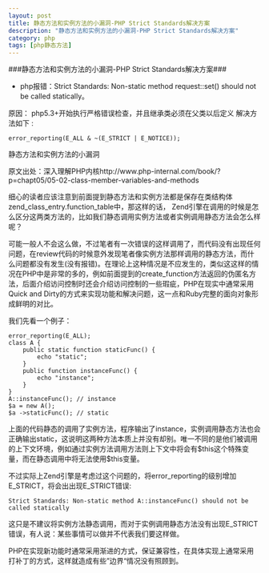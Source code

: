 ```yaml
---
layout: post
title: 静态方法和实例方法的小漏洞-PHP Strict Standards解决方案
description: "静态方法和实例方法的小漏洞-PHP Strict Standards解决方案"
category: php
tags: [php静态方法]
---
```

###静态方法和实例方法的小漏洞-PHP Strict Standards解决方案###

- php报错：Strict Standards: Non-static method request::set() should not be called statically。

原因：
php5.3+开始执行严格错误检查，并且继承类必须在父类以后定义
解决方法如下 :

	error_reporting(E_ALL & ~(E_STRICT | E_NOTICE));

静态方法和实例方法的小漏洞

<p>原文出处：深入理解PHP内核http://www.php-internal.com/book/?p=chapt05/05-02-class-member-variables-and-methods</p>

<p>细心的读者应该注意到前面提到静态方法和实例方法都是保存在类结构体 zend_class_entry.function_table中，那这样的话， Zend引擎在调用的时候是怎么区分这两类方法的，比如我们静态调用实例方法或者实例调用静态方法会怎么样呢？</p>

<p>可能一般人不会这么做，不过笔者有一次错误的这样调用了，而代码没有出现任何问题，在review代码的时候意外发现笔者像实例方法那样调用的静态方法，而什么问题都没有发生(没有报错)。在理论上这种情况是不应发生的，类似这这样的情况在PHP中是非常的多的，例如前面提到的create_function方法返回的伪匿名方法，后面介绍访问控制时还会介绍访问控制的一些瑕疵，PHP在现实中通常采用Quick and Dirty的方式来实现功能和解决问题，这一点和Ruby完整的面向对象形成鲜明的对比。</p>
我们先看一个例子：

	error_reporting(E_ALL);
	class A {
		public static function staticFunc() {
			echo "static";
		}
		public function instanceFunc() {
			echo "instance";
		}
	}
	A::instanceFunc(); // instance
	$a = new A();
	$a ->staticFunc(); // static

<p>上面的代码静态的调用了实例方法，程序输出了instance，实例调用静态方法也会正确输出static，这说明这两种方法本质上并没有却别。唯一不同的是他们被调用的上下文环境，例如通过实例方法调用方法则上下文中将会有$this这个特殊变量，而在静态调用中将无法使用$this变量。</p>

<p>不过实际上Zend引擎是考虑过这个问题的，将error_reporting的级别增加E_STRICT，将会出出现E_STRICT错误:</p>

	Strict Standards: Non-static method A::instanceFunc() should not be called statically

<p>这只是不建议将实例方法静态调用，而对于实例调用静态方法没有出现E_STRICT错误，有人说：某些事情可以做并不代表我们要这样做。</p>

<p>PHP在实现新功能时通常采用渐进的方式，保证兼容性，在具体实现上通常采用打补丁的方式，这样就造成有些”边界“情况没有照顾到。</p>